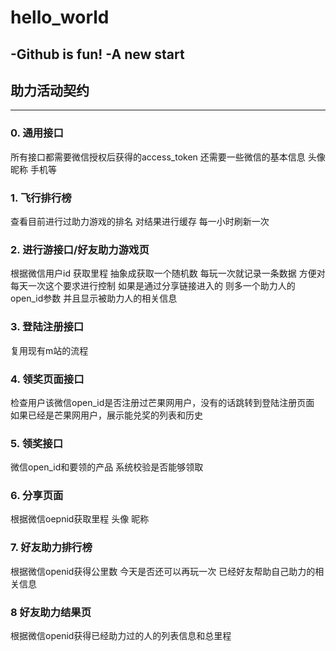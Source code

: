 # hello_world
-Github is fun!
-A new start
------
## 助力活动契约
------
### 0. 通用接口

所有接口都需要微信授权后获得的access_token 还需要一些微信的基本信息 头像 昵称 手机等

### 1. 飞行排行榜 

查看目前进行过助力游戏的排名 对结果进行缓存 每一小时刷新一次

### 2. 进行游接口/好友助力游戏页

根据微信用户id 获取里程 抽象成获取一个随机数  每玩一次就记录一条数据 方便对每天一次这个要求进行控制
如果是通过分享链接进入的 则多一个助力人的open_id参数 并且显示被助力人的相关信息

### 3. 登陆注册接口

复用现有m站的流程

### 4. 领奖页面接口

检查用户该微信open_id是否注册过芒果网用户，没有的话跳转到登陆注册页面
如果已经是芒果网用户，展示能兑奖的列表和历史

### 5. 领奖接口

微信open_id和要领的产品 系统校验是否能够领取

### 6. 分享页面

根据微信oepnid获取里程 头像 昵称 

### 7. 好友助力排行榜

根据微信openid获得公里数 今天是否还可以再玩一次 已经好友帮助自己助力的相关信息

### 8 好友助力结果页

根据微信openid获得已经助力过的人的列表信息和总里程
